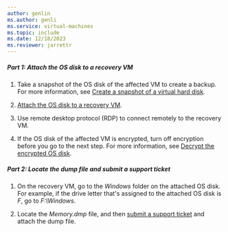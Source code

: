 ```yaml
---
author: genlin
ms.author: genli
ms.service: virtual-machines
ms.topic: include
ms.date: 12/18/2023
ms.reviewer: jarrettr
---
```

##### Part 1: Attach the OS disk to a recovery VM

1. Take a snapshot of the OS disk of the affected VM to create a backup. For more information, see [Create a snapshot of a virtual hard disk](/azure/virtual-machines/snapshot-copy-managed-disk).

1. [Attach the OS disk to a recovery VM](../../azure/virtual-machines/troubleshoot-recovery-disks-portal-windows.md).

1. Use remote desktop protocol (RDP) to connect remotely to the recovery VM.

1. If the OS disk of the affected VM is encrypted, turn off encryption before you go to the next step. For more information, see [Decrypt the encrypted OS disk](../../azure/virtual-machines/troubleshoot-bitlocker-boot-error.md#decrypt-the-encrypted-os-disk).

##### Part 2: Locate the dump file and submit a support ticket

1. On the recovery VM, go to the *Windows* folder on the attached OS disk. For example, if the drive letter that's assigned to the attached OS disk is *F*, go to *F:\\Windows*.

1. Locate the *Memory.dmp* file, and then [submit a support ticket](https://portal.azure.com/?#blade/Microsoft_Azure_Support/HelpAndSupportBlade) and attach the dump file.
